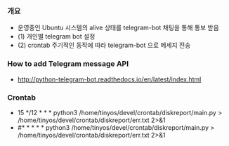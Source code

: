 ### 개요
- 운영중인 Ubuntu 시스템의 alive 상태를 telegram-bot 채팅을 통해 통보 받음
- (1) 개인별 telegram bot 설정
- (2) crontab 주기적인 동작에 따라 telegram-bot 으로 메세지 전송

### How to add Telegram message API 
  - http://python-telegram-bot.readthedocs.io/en/latest/index.html
  
### Crontab
- 15 */12 * * * python3 /home/tinyos/devel/crontab/diskreport/main.py > /home/tinyos/devel/crontab/diskreport/err.txt 2>&1
- #* * * * * python3 /home/tinyos/devel/crontab/diskreport/main.py > /home/tinyos/devel/crontab/diskreport/err.txt 2>&1
